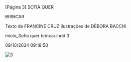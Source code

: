 [Página 3]
SOFIA QUER

BRINCAR

Texto de
FRANCINE CRUZ
Ilustrações de
DÉBORA BACCHI

miolo_Sofia quer brincar.indd 3

09/10/2024 09:18:50

![3](./img/page_3-01.jpg)

